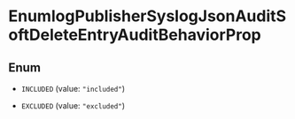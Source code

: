 

# EnumlogPublisherSyslogJsonAuditSoftDeleteEntryAuditBehaviorProp

## Enum


* `INCLUDED` (value: `"included"`)

* `EXCLUDED` (value: `"excluded"`)



